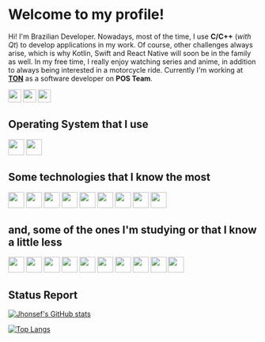 # Welcome to my profile!

Hi! I'm Brazilian Developer. Nowadays, most of the time, I use **C/C++** (*with Qt*) to develop applications in my work. Of course, other challenges always arise, which is why Kotlin, Swift and React Native will soon be in the family as well. In my free time, I really enjoy watching series and anime, in addition to always being interested in a motorcycle ride. Currently I'm working at <a href="https://www.ton.com.br">**TON**</a> as a software developer on **POS Team**.

<a href="mailto:jhonsef.pires@gmail.com"><img height="26" src="https://img.shields.io/badge/Gmail-D14836?style=for-the-badge&logo=gmail&logoColor=white"></a>
<a href="https://www.linkedin.com/in/jhonsef/"><img height="26" src="https://img.shields.io/badge/LinkedIn-0077B5?style=for-the-badge&logo=linkedin&logoColor=white"></a>
<a href="https://t.me/jhonsef"><img height="26" src="https://img.shields.io/badge/Telegram-2CA5E0?style=for-the-badge&logo=telegram&logoColor=white"></a>

## Operating System that I use
<a href="https://www.linuxfoundation.org"><img height= "32" src="https://img.shields.io/badge/Linux-E34F26?style=for-the-badge&logo=linux&logoColor=black"></a>
<a href="https://ubuntu.com"><img height= "32" src="https://img.shields.io/badge/Ubuntu-E95420?style=for-the-badge&logo=ubuntu&logoColor=black"></a>

## Some technologies that I know the most
<a href="https://git-scm.com"><img height= "32" src="https://img.shields.io/badge/Git-F05032?style=for-the-badge&logo=git&logoColor=white"></a>
<a href="https://www.cplusplus.com"><img height= "32" src="https://img.shields.io/badge/C%2B%2B-00599C?style=for-the-badge&logo=c%2B%2B&logoColor=white"></a>
<a href="https://www.java.com/"><img height= "32" src="https://img.shields.io/badge/Java-ED8B00?style=for-the-badge&logo=java&logoColor=white"></a>
<a href="https://www.javascript.com"><img height= "32" src="https://img.shields.io/badge/JavaScript-F7DF1E?style=for-the-badge&logo=javascript&logoColor=black"></a>
<a href="https://www.lua.org"><img height= "32" src="https://img.shields.io/badge/Lua-2C2D72?style=for-the-badge&logo=lua&logoColor=white"></a>
<a href="https://www.postgresql.org"><img height= "32" src="https://img.shields.io/badge/PostgreSQL-316192?style=for-the-badge&logo=postgresql&logoColor=white"></a>
<a href="https://www.sqlite.org/index.html"><img height= "32" src="https://img.shields.io/badge/SQLite-07405E?style=for-the-badge&logo=sqlite&logoColor=white"></a>
<a href="https://www.docker.com"><img height= "32" src="https://img.shields.io/badge/Docker-2CA5E0?style=for-the-badge&logo=docker&logoColor=white"></a>
<a href="https://www.qt.io"><img height= "32" src="https://img.shields.io/badge/Qt-%23217346.svg?style=for-the-badge&logo=Qt&logoColor=white"></a>

## and, some of the ones I'm studying or that I know a little less
<a href="https://go.dev"><img height= "32" src="https://img.shields.io/badge/Go-00ADD8?style=for-the-badge&logo=go&logoColor=white"></a>
<a href="https://reactnative.dev/"><img height= "32" src= "https://img.shields.io/badge/React_Native-20232A?style=for-the-badge&logo=react&logoColor=61DAFB"></a>
<a href="https://swift.org/"><img height= "32" src= "https://img.shields.io/badge/Swift-FA7343?style=for-the-badge&logo=swift&logoColor=white"></a>
<a href="https://www.android.com/"><img height= "32" src= "https://img.shields.io/badge/Android-3DDC84?style=for-the-badge&logo=android&logoColor=white"></a>
<a href="https://svelte.dev/"><img height= "32" src= "https://img.shields.io/badge/Svelte-4A4A55?style=for-the-badge&logo=svelte&logoColor=FF3E00"></a>
<a href="https://nodejs.org/en/"><img height= "32" src= "https://img.shields.io/badge/Node.js-339933?style=for-the-badge&logo=nodedotjs&logoColor=white"></a>
<a href="https://www.python.org/"><img height= "32" src= "https://img.shields.io/badge/Python-3776AB?style=for-the-badge&logo=python&logoColor=white"></a>
<a href="https://www.mysql.com/"><img height= "32" src= "https://img.shields.io/badge/MySQL-00000F?style=for-the-badge&logo=mysql&logoColor=white"></a>
<a href="https://www.typescriptlang.org/"><img height= "32" src= "https://img.shields.io/badge/TypeScript-007ACC?style=for-the-badge&logo=typescript&logoColor=white"></a>
<a href="https://www.markdownguide.org/"><img height= "32" src= "https://img.shields.io/badge/Markdown-000000?style=for-the-badge&logo=markdown&logoColor=white"></a>

## Status Report
[![Jhonsef's GitHub stats](https://github-readme-stats.vercel.app/api?username=jhonsef&count_private=true&show_icons=true&theme=dark)](https://github.com/jhonsef/github-readme-stats) 

[![Top Langs](https://github-readme-stats.vercel.app/api/top-langs/?username=jhonsef&layout=compact&theme=dark)](https://github.com/jhonsef/github-readme-stats)
